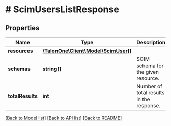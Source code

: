 # # ScimUsersListResponse

## Properties

Name | Type | Description | Notes
------------ | ------------- | ------------- | -------------
**resources** | [**\TalonOne\Client\Model\ScimUser[]**](ScimUser.md) |  | 
**schemas** | **string[]** | SCIM schema for the given resource. | [optional] 
**totalResults** | **int** | Number of total results in the response. | [optional] 

[[Back to Model list]](../../README.md#documentation-for-models) [[Back to API list]](../../README.md#documentation-for-api-endpoints) [[Back to README]](../../README.md)


